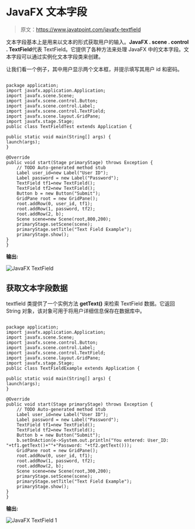 # JavaFX 文本字段

> 原文：<https://www.javatpoint.com/javafx-textfield>

文本字段基本上是用来以文本的形式获取用户的输入。**JavaFX . scene . control . TextField**代表 TextField。它提供了各种方法来处理 JavaFX 中的文本字段。文本字段可以通过实例化文本字段类来创建。

让我们看一个例子，其中用户显示两个文本框，并提示填写其用户 id 和密码。

```

package application;
import javafx.application.Application;
import javafx.scene.Scene;
import javafx.scene.control.Button;
import javafx.scene.control.Label;
import javafx.scene.control.TextField;
import javafx.scene.layout.GridPane;
import javafx.stage.Stage;
public class TextFieldTest extends Application {

public static void main(String[] args) {
launch(args);	
}

@Override
public void start(Stage primaryStage) throws Exception {
	// TODO Auto-generated method stub
	Label user_id=new Label("User ID");
	Label password = new Label("Password");
	TextField tf1=new TextField();
	TextField tf2=new TextField();
	Button b = new Button("Submit");
	GridPane root = new GridPane();
	root.addRow(0, user_id, tf1);
	root.addRow(1, password, tf2);
	root.addRow(2, b);
	Scene scene=new Scene(root,800,200);
	primaryStage.setScene(scene);
	primaryStage.setTitle("Text Field Example");
	primaryStage.show();
}
}

```

**输出:**

![JavaFX TextField](../img/53b19b94983c66b52aef9ebd0b510e83.png)

## 获取文本字段数据

textfield 类提供了一个实例方法 **getText()** 来检索 TextField 数据。它返回 String 对象，该对象可用于将用户详细信息保存在数据库中。

```

package application;
import javafx.application.Application;
import javafx.scene.Scene;
import javafx.scene.control.Button;
import javafx.scene.control.Label;
import javafx.scene.control.TextField;
import javafx.scene.layout.GridPane;
import javafx.stage.Stage;
public class TextFieldExample extends Application {

public static void main(String[] args) {
launch(args);	
}

@Override
public void start(Stage primaryStage) throws Exception {
	// TODO Auto-generated method stub
	Label user_id=new Label("User ID");
	Label password = new Label("Password");
	TextField tf1=new TextField();
	TextField tf2=new TextField();
	Button b = new Button("Submit");
	b.setOnAction(e->System.out.println("You entered: User_ID: "+tf1.getText()+""+"Password: "+tf2.getText()));
	GridPane root = new GridPane();
	root.addRow(0, user_id, tf1);
	root.addRow(1, password, tf2);
	root.addRow(2, b);
	Scene scene=new Scene(root,300,200);
	primaryStage.setScene(scene);
	primaryStage.setTitle("Text Field Example");
	primaryStage.show();
}
}

```

**输出:**

![JavaFX TextField 1](../img/595dddb37a87552e0807090d88b3be58.png)